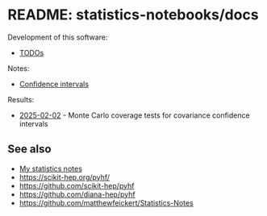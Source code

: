 # README: statistics-notebooks/docs

Development of this software:

-   [TODOs](todos.md)

Notes:

-   [Confidence intervals](confidence-intervals.md)

Results:

-   [2025-02-02](results-2025-02-02.md) - Monte Carlo coverage tests for covariance confidence intervals

## See also

-   [My statistics notes](http://rreece.github.io/outline-of-philosophy/statistics.html)
-   <https://scikit-hep.org/pyhf/>
-   <https://github.com/scikit-hep/pyhf>
-   <https://github.com/diana-hep/pyhf>
-   <https://github.com/matthewfeickert/Statistics-Notes>

